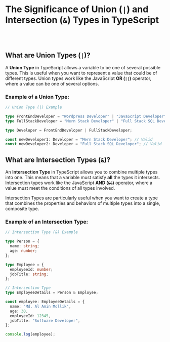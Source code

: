 # The Significance of Union (`|`) and Intersection (`&`) Types in TypeScript

<br/> <br/>

## What are Union Types (`|`)?

A **Union Type** in TypeScript allows a variable to be one of several possible types. This is useful when you want to represent a value that could be of different types. Union types work like the JavaScript **OR (`||`)** operator, where a value can be one of several options.

### Example of a Union Type:

```typescript
// Union Type (|) Example

type FrontEndDeveloper = "Wordpress Developer" | "JavaScript Developer";
type FullStackDeveloper = "Mern Stack Developer" | "Full Stack SQL Developer";

type Developer = FrontEndDeveloper | FullStackDeveloper;

const newDeveloper1: Developer = "Mern Stack Developer"; // Valid
const newDeveloper2: Developer = "Full Stack SQL Developer"; // Valid
```

## What are Intersection Types (`&`)?

An **Intersection Type** in TypeScript allows you to combine multiple types into one. This means that a variable must satisfy **all** the types it intersects. Intersection types work like the JavaScript **AND (`&&`)** operator, where a value must meet the conditions of all types involved.

Intersection Types are particularly useful when you want to create a type that combines the properties and behaviors of multiple types into a single, composite type.

### Example of an Intersection Type:

```typescript
// Intersection Type (&) Example

type Person = {
  name: string;
  age: number;
};

type Employee = {
  employeeId: number;
  jobTitle: string;
};

// Intersection Type
type EmployeeDetails = Person & Employee;

const employee: EmployeeDetails = {
  name: "Md. Al Amin Mollik",
  age: 30,
  employeeId: 12345,
  jobTitle: "Software Developer",
};

console.log(employee);
```

